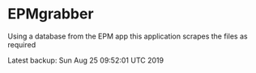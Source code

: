 # EPMgrabber
Using a database from the EPM app this application scrapes the files as required


Latest backup: Sun Aug 25 09:52:01 UTC 2019
